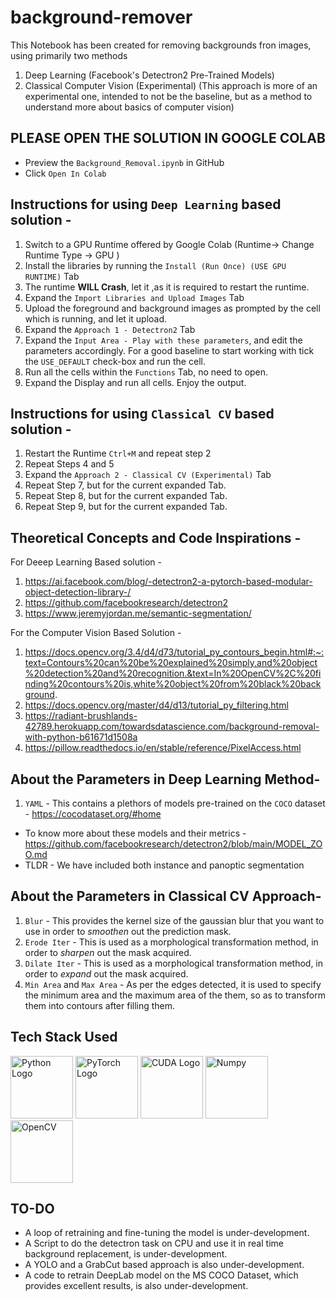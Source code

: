 # background-remover

This Notebook has been created for removing backgrounds fron images, using primarily two methods

1.   Deep Learning (Facebook's Detectron2 Pre-Trained Models)
2.   Classical Computer Vision (Experimental) (This approach is more of an experimental one, intended to not be the baseline, but as a method to understand more about basics of computer vision)

## PLEASE OPEN THE SOLUTION IN GOOGLE COLAB
- Preview the `Background_Removal.ipynb` in GitHub 
- Click `Open In Colab`

## Instructions for using `Deep Learning` based solution - 

1. Switch to a GPU Runtime offered by Google Colab (Runtime-> Change Runtime Type -> GPU )
2. Install the libraries by running the `Install (Run Once) (USE GPU RUNTIME)` Tab
3. The runtime **WILL Crash**, let it ,as it is required to restart the runtime.
4. Expand the `Import Libraries and Upload Images` Tab
5. Upload the foreground and background images as prompted by the cell which is running, and let it upload.
6. Expand the `Approach 1 - Detectron2` Tab
7. Expand the `Input Area - Play with these parameters`, and edit the parameters accordingly. For a good baseline to start working with tick the `USE_DEFAULT` check-box and run the cell.
8. Run all the cells within the `Functions` Tab, no need to open.
9. Expand the Display and run all cells. Enjoy the output.

## Instructions for using `Classical CV` based solution - 
1. Restart the Runtime `Ctrl+M` and repeat step 2
2. Repeat Steps 4 and 5
3. Expand the `Approach 2 - Classical CV (Experimental)` Tab
4. Repeat Step 7, but for the current expanded Tab.
5. Repeat Step 8, but for the current expanded Tab.
6. Repeat Step 9, but for the current expanded Tab.

## Theoretical Concepts and Code Inspirations - 
For Deeep Learning Based solution - 
1. https://ai.facebook.com/blog/-detectron2-a-pytorch-based-modular-object-detection-library-/
2. https://github.com/facebookresearch/detectron2
3. https://www.jeremyjordan.me/semantic-segmentation/

For the Computer Vision Based Solution - 
1. https://docs.opencv.org/3.4/d4/d73/tutorial_py_contours_begin.html#:~:text=Contours%20can%20be%20explained%20simply,and%20object%20detection%20and%20recognition.&text=In%20OpenCV%2C%20finding%20contours%20is,white%20object%20from%20black%20background.
2. https://docs.opencv.org/master/d4/d13/tutorial_py_filtering.html
3. https://radiant-brushlands-42789.herokuapp.com/towardsdatascience.com/background-removal-with-python-b61671d1508a
4. https://pillow.readthedocs.io/en/stable/reference/PixelAccess.html


## About the Parameters in Deep Learning Method- 
1. `YAML` - This contains a plethors of models pre-trained on the `COCO` dataset - https://cocodataset.org/#home
- To know more about these models and their metrics - https://github.com/facebookresearch/detectron2/blob/main/MODEL_ZOO.md
- TLDR - We have included both instance and panoptic segmentation

## About the Parameters in Classical CV Approach- 
1. `Blur` - This provides the kernel size of the gaussian blur that you want to use in order to *smoothen* out the prediction mask.
2. `Erode Iter` - This is used as a morphological transformation method, in order to *sharpen* out the mask acquired.
3. `Dilate Iter` - This is used as a morphological transformation method, in order to *expand* out the mask acquired.
4. `Min Area` and `Max Area` - As per the edges detected, it is used to specify the minimum area and the maximum area of the them, so as to transform them into contours after filling them.


## Tech Stack Used
<img src="https://cdn.worldvectorlogo.com/logos/python-5.svg" alt="Python Logo" height="100"/> <img src="https://upload.wikimedia.org/wikipedia/commons/9/96/Pytorch_logo.png" alt="PyTorch Logo" height="100"/> <img src="http://cms.ipressroom.com.s3.amazonaws.com/219/files/20149/NVIDIA_CUDA_V_2C_r.jpg" alt="CUDA Logo" height="100"/> <img src="https://raw.githubusercontent.com/valohai/ml-logos/master/numpy-simple.svg" alt="Numpy" height="100"/> <img src="https://upload.wikimedia.org/wikipedia/commons/5/53/OpenCV_Logo_with_text.png" alt="OpenCV" height="100"/> 



## TO-DO
- A loop of retraining and fine-tuning the model is under-development.
- A Script to do the detectron task on CPU and use it in real time background replacement, is under-development.
- A YOLO and a GrabCut based approach is also under-development.
- A code to retrain DeepLab model on the MS COCO Dataset, which provides excellent results, is also under-development. 
